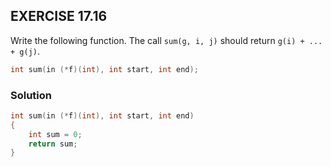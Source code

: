 ## EXERCISE 17.16
Write the following function. The call `sum(g, i, j)` should return `g(i) + ... + g(j)`.
```c
int sum(in (*f)(int), int start, int end);
```
### Solution
```c
int sum(in (*f)(int), int start, int end)
{
    int sum = 0;
    return sum;
}
```

